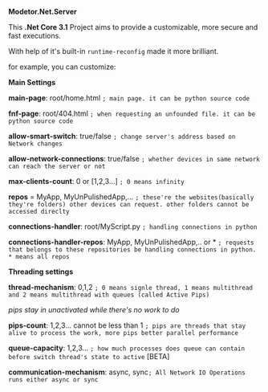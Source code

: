 **Modetor.Net.Server**

This **.Net Core 3.1** Project aims to provide a customizable, more secure and fast executions.

With help of it's built-in ``runtime-reconfig`` made it more brilliant.


for example, you can customize:


**Main Settings**


**main-page**: root/home.html ``; main page. it can be python source code``

**fnf-page**: root/404.html ``; when requesting an unfounded file. it can be python source code``

**allow-smart-switch**: true/false ``; change server's address based on Network changes``

**allow-network-connections**: true/false ``; whether devices in same network can reach the server or not``

**max-clients-count**: 0 or [1,2,3...] ``; 0 means infinity``

**repos** = MyApp, MyUnPulishedApp,... ``; these're the websites(basically they're folders) other devices can request. other folders cannot be accessed direclty``

**connections-handler**: root/MyScript.py ``; handling connections in python``

**connections-handler-repos**: MyApp, MyUnPulishedApp,.. or * ``; requests that belongs to these repositories be handling connections in python. * means all repos``



**Threading settings**

**thread-mechanism**: 0,1,2 ``; 0 means signle thread, 1 means multithread and 2 means multithread with queues (called Active Pips)``

<i>pips stay in unactivated while there's no work to do</i>

**pips-count**: 1,2,3... cannot be less than 1 ``; pips are threads that stay alive to process the work, more pips better parallel performance``

**queue-capacity**: 1,2,3... ``; how much processes does queue can contain before switch thread's state to active`` [BETA]

**communication-mechanism**: async, sync``; All Network IO Operations runs either async or sync``


